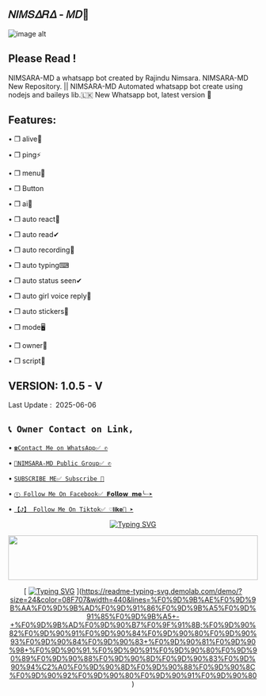 ## 𝛮𝛪𝛭𝑆𝛥𝑅𝛥 - 𝛭𝐷👋
![image alt](https://i.ibb.co/5x5pG4X3/SulaMd.jpg)




## Please Read !
   NIMSARA-MD a whatsapp bot created by Rajindu Nimsara. NIMSARA-MD New Repository. || NIMSARA-MD Automated whatsapp bot create using nodejs and baileys lib.🇱🇰 New Whatsapp bot, latest version 🎉
## Features:
   • ❒ alive👋


   
   • ❒ ping⚡


   
   • ❒ menu📜



   • ❒ Button



   • ❒ ai🤖



   
   • ❒ auto react🌟   


   
   • ❒ auto read✔


   
   • ❒ auto recording🎥


   
   • ❒ auto typing⌨


   
   • ❒ auto status seen✔


   
   • ❒ auto girl voice reply👸


   
   • ❒ auto stickers🌟


   
   • ❒ mode🖥


   
   • ❒ owner👤


   
   • ❒ script📃
## VERSION:  1.0.5 - V
   Last Update :  2025-06-06

## `📞 Owner Contact on Link,`   
  • [`☎️Contact Me on WhatsApp✅ ✆`](https://wa.me/94766351670)

  

  • [`👥NIMSARA-MD Public Group✅ ✆`](https://chat.whatsapp.com/JX7gtZYtbHn9C1V1k9ydCK)


  
  • [`SUBSCRIBE ME✅ Subscribe 🔔`](https://youtube.com/@slmaxpodda?si=d5NCOmw7qEkwjh7v)



  • [`ⓕ Follow Me On Facebook✅ 𝗙𝗼𝗹𝗹𝗼𝘄 𝗺𝗲╰┈➤`](https://www.facebook.com/profile.php?id=61556894490138&mibextid=ZbWKwL)



  • [`【ꚠ】 Follow Me On Tiktok✅ ♡𝐥𝐢𝐤𝐞💬 ➤`](tiktok.com/@nimsara_nima)







<div align="center">

 [![Typing SVG](https://readme-typing-svg.demolab.com?font=Fira+Code&pause=1000&color=64F75B&width=435&lines=%EF%BC%AB%EF%BC%A1%EF%BC%B6%EF%BC%A9+-+%EF%BC%AD%EF%BC%A4;%EF%BC%A2%EF%BC%B9+%EF%BC%AB%EF%BC%A1%EF%BC%B6%EF%BC%A9%EF%BC%A4%EF%BC%B5+%EF%BC%B2%EF%BC%A1%EF%BC%B3%EF%BC%A1%EF%BC%AE%EF%BC%A7%EF%BC%A1)](https://git.io/typing-svg)



 <img src="https://i.imgur.com/dBaSKWF.gif" height="90" width="100%">

[ [![Typing SVG](https://readme-typing-svg.demolab.com?font=Fira+Code&size=30&pause=1000&color=E9F718&width=435&lines=%F0%9D%9B%AE%F0%9D%9B%AA%F0%9D%9B%AD%F0%9D%91%86%F0%9D%9B%A5%F0%9D%91%85%F0%9D%9B%A5+-+%F0%9D%9B%AD%F0%9D%90%B7%F0%9F%91%8B;%F0%9D%90%82%F0%9D%90%91%F0%9D%90%84%F0%9D%90%80%F0%9D%90%93%F0%9D%90%84%F0%9D%90%83+%F0%9D%90%81%F0%9D%90%98+%F0%9D%90%91.%F0%9D%90%91%F0%9D%90%80%F0%9D%90%89%F0%9D%90%88%F0%9D%90%8D%F0%9D%90%83%F0%9D%90%94%C2%A0%F0%9D%90%8D%F0%9D%90%88%F0%9D%90%8C%F0%9D%90%92%F0%9D%90%80%F0%9D%90%91%F0%9D%90%80)](https://git.io/typing-svg)
](https://readme-typing-svg.demolab.com/demo/?size=24&color=08F707&width=440&lines=%F0%9D%9B%AE%F0%9D%9B%AA%F0%9D%9B%AD%F0%9D%91%86%F0%9D%9B%A5%F0%9D%91%85%F0%9D%9B%A5+-+%F0%9D%9B%AD%F0%9D%90%B7%F0%9F%91%8B;%F0%9D%90%82%F0%9D%90%91%F0%9D%90%84%F0%9D%90%80%F0%9D%90%93%F0%9D%90%84%F0%9D%90%83+%F0%9D%90%81%F0%9D%90%98+%F0%9D%90%91.%F0%9D%90%91%F0%9D%90%80%F0%9D%90%89%F0%9D%90%88%F0%9D%90%8D%F0%9D%90%83%F0%9D%90%94%C2%A0%F0%9D%90%8D%F0%9D%90%88%F0%9D%90%8C%F0%9D%90%92%F0%9D%90%80%F0%9D%90%91%F0%9D%90%80)

